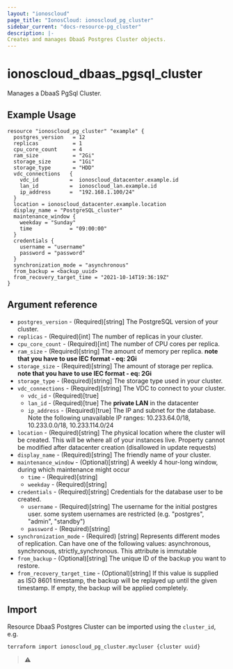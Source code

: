 ```yaml
---
layout: "ionoscloud"
page_title: "IonosCloud: ionoscloud_pg_cluster"
sidebar_current: "docs-resource-pg_cluster"
description: |-
Creates and manages DbaaS Postgres Cluster objects.
---
```


# ionoscloud\_dbaas_pgsql_cluster

Manages a DbaaS PgSql Cluster.

## Example Usage

```hcl
resource "ionoscloud_pg_cluster" "example" {
  postgres_version   = 12
  replicas           = 1
  cpu_core_count     = 4
  ram_size           = "2Gi"
  storage_size       = "1Gi"
  storage_type       = "HDD"
  vdc_connections   {
	vdc_id          =  ionoscloud_datacenter.example.id 
    lan_id          =  ionoscloud_lan.example.id 
    ip_address      =  "192.168.1.100/24"
  }
  location = ionoscloud_datacenter.example.location
  display_name = "PostgreSQL_cluster"
  maintenance_window {
    weekday = "Sunday"
    time            = "09:00:00"
  }
  credentials {
  	username = "username"
	password = "password"
  }
  synchronization_mode = "asynchronous"
  from_backup = <backup_uuid>
  from_recovery_target_time = "2021-10-14T19:36:19Z"
}
```

## Argument reference

* `postgres_version` - (Required)[string] The PostgreSQL version of your cluster.
* `replicas` - (Required)[int] The number of replicas in your cluster.
* `cpu_core_count` - (Required)[int] The number of CPU cores per replica.
* `ram_size` - (Required)[string] The amount of memory per replica. **note that you have to use IEC format - eq: 2Gi**
* `storage_size` - (Required)[string] The amount of storage per replica. **note that  you have to use IEC format - eq: 2Gi**
* `storage_type` - (Required)[string] The storage type used in your cluster.
* `vdc_connections` - (Required)[string] The VDC to connect to your cluster.
  * `vdc_id` - (Required)[true] 
  * `lan_id` - (Required)[true] The **private LAN** in the datacenter
  * `ip_address` - (Required)[true] The IP and subnet for the database. Note the following unavailable IP ranges: 10.233.64.0/18, 10.233.0.0/18, 10.233.114.0/24
* `location` - (Required)[string] The physical location where the cluster will be created. This will be where all of your instances live. Property cannot be modified after datacenter creation (disallowed in update requests)
* `display_name` - (Required)[string] The friendly name of your cluster.
* `maintenance_window` - (Optional)[string] A weekly 4 hour-long window, during which maintenance might occur
  * `time` - (Required)[string]
  * `weekday` - (Required)[string]
* `credentials` - (Required)[string] Credentials for the database user to be created.
    * `username` - (Required)[string] The username for the initial postgres user. some system usernames are restricted (e.g. "postgres", "admin", "standby")
    * `password` - (Required)[string]
* `synchronization_mode` - (Required) [string] Represents different modes of replication. Can have one of the following values: asynchronous, synchronous, strictly_synchronous. This attribute is immutable
* `from_backup` - (Optional)[string] The unique ID of the backup you want to restore.
* `from_recovery_target_time` - (Optional)[string] If this value is supplied as ISO 8601 timestamp, the backup will be replayed up until the given timestamp. If empty, the backup will be applied completely.
    
## Import

Resource DbaaS Postgres Cluster can be imported using the `cluster_id`, e.g.

```shell
terraform import ionoscloud_pg_cluster.mycluser {cluster uuid}
```

> :warning: 